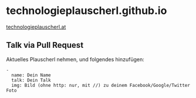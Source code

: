 technologieplauscherl.github.io
===============================

[technologieplauscherl.at](http://technologieplauscherl.at)

## Talk via Pull Request

Aktuelles Plauscherl nehmen, und folgendes hinzufügen:

```
-
  name: Dein Name
  talk: Dein Talk
  img: Bild (ohne http: nur, mit //) zu deinem Facebook/Google/Twitter Foto
```
